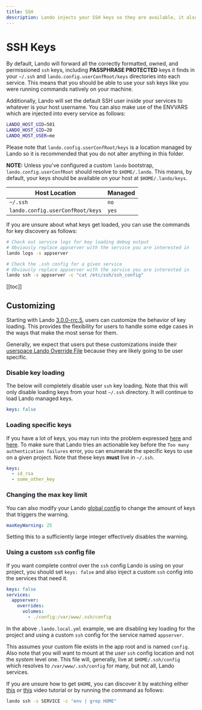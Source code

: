 ```yaml
---
title: SSH
description: Lando injects your SSH keys so they are available, it also will create and post SSH keys for outside services like Pantheon and GitHub as needed.
---
```


# SSH Keys

By default, Lando will forward all the correctly formatted, owned, and permissioned `ssh` keys, including **PASSPHRASE PROTECTED** keys it finds in your `~/.ssh` and `lando.config.userConfRoot/keys` directories into each service. This means that you should be able to use your ssh keys like you were running commands natively on your machine.

Additionally, Lando will set the default SSH user inside your services to whatever is your host username. You can also make use of the ENVVARS which are injected into every service as follows:

```bash
LANDO_HOST_UID=501
LANDO_HOST_GID=20
LANDO_HOST_USER=me
```

Please note that `lando.config.userConfRoot/keys` is a location managed by Lando so it is recommended that you do not alter anything in this folder.

**NOTE:** Unless you've configured a custom `lando` bootstrap, `lando.config.userConfRoot` should resolve to `$HOME/.lando`. This means, by default, your keys should be available on your host at `$HOME/.lando/keys`.

| Host Location | Managed |
| -- | -- |
| `~/.ssh` | `no` |
| `lando.config.userConfRoot/keys` | `yes` |

If you are unsure about what keys get loaded, you can use the commands for key discovery as follows:

```bash
# Check out service logs for key loading debug output
# Obviously replace appserver with the service you are interested in
lando logs -s appserver

# Check the .ssh config for a given service
# Obviously replace appserver with the service you are interested in
lando ssh -s appserver -c "cat /etc/ssh/ssh_config"
```

[[toc]]

## Customizing

Starting with Lando [3.0.0-rrc.5](https://github.com/lando/lando/releases/tag/v3.0.0-rrc.5), users can customize the behavior of key loading. This provides the flexibility for users to handle some edge cases in the ways that make the most sense for them.

Generally, we expect that users put these customizations inside their [userspace Lando Override File](./index.md#override-file) because they are likely going to be user specific.

### Disable key loading

The below will completely disable user `ssh` key loading. Note that this will only disable loading keys from your host `~/.ssh` directory. It will continue to load Lando managed keys.

```yaml
keys: false
```

### Loading specific keys

If you have a lot of keys, you may run into the problem expressed [here](https://github.com/lando/lando/issues/2031) and [here](https://github.com/lando/lando/issues/1956). To make sure that Lando tries an actionable key before the `Too many authentication failures` error, you can enumerate the specific keys to use on a given project. Note that these keys **must** live in `~/.ssh`.

```yaml
keys:
  - id_rsa
  - some_other_key
```

### Changing the max key limit

You can also modify your Lando [global config](./global.md) to change the amount of keys that triggers the warning.

```yaml
maxKeyWarning: 25
```

Setting this to a sufficiently large integer effectively disables the warning.

### Using a custom `ssh` config file

If you want complete control over the `ssh` config Lando is using on your project, you should set `keys: false` and also inject a custom `ssh` config into the services that need it.

```yaml
keys: false
services:
  appserver:
    overrides:
      volumes:
        - ./config:/var/www/.ssh/config
```

In the above `.lando.local.yml` example, we are disabling key loading for the project and using a custom `ssh` config for the service named `appserver`.

This assumes your custom file exists in the app root and is named `config`. Also note that you will want to mount at the _user_ `ssh` config location and not the _system_ level one. This file will, generally, live at `$HOME/.ssh/config` which resolves to `/var/www/.ssh/config` for many, but not all, Lando services.

If you are unsure how to get `$HOME`, you can discover it by watching either [this](https://www.youtube.com/watch?v=JVj61ZX_8Cs) or [this](https://www.youtube.com/watch?v=1vrEljMfXYo) video tutorial or by running the command as follows:

```bash
lando ssh -s SERVICE -c "env | grep HOME"
```
